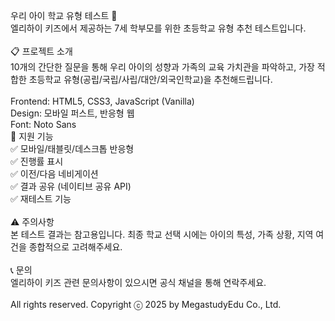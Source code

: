 우리 아이 학교 유형 테스트 🏫</br>
엘리하이 키즈에서 제공하는 7세 학부모를 위한 초등학교 유형 추천 테스트입니다.</br>
</br>
📋 프로젝트 소개</br>
10개의 간단한 질문을 통해 우리 아이의 성향과 가족의 교육 가치관을 파악하고, 가장 적합한 초등학교 유형(공립/국립/사립/대안/외국인학교)을 추천해드립니다.</br>
</br>
Frontend: HTML5, CSS3, JavaScript (Vanilla)</br>
Design: 모바일 퍼스트, 반응형 웹</br>
Font: Noto Sans</br>
📱 지원 기능</br>
✅ 모바일/태블릿/데스크톱 반응형</br>
✅ 진행률 표시</br>
✅ 이전/다음 네비게이션</br>
✅ 결과 공유 (네이티브 공유 API)</br>
✅ 재테스트 기능</br>
</br>
⚠️ 주의사항</br>
본 테스트 결과는 참고용입니다. 최종 학교 선택 시에는 아이의 특성, 가족 상황, 지역 여건을 종합적으로 고려해주세요.</br>
</br>
📞 문의</br>
엘리하이 키즈 관련 문의사항이 있으시면 공식 채널을 통해 연락주세요.</br>
</br>
All rights reserved. Copyright ⓒ 2025 by MegastudyEdu Co., Ltd.
